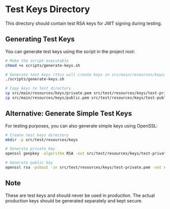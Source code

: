 # Test Keys Directory

This directory should contain test RSA keys for JWT signing during testing.

## Generating Test Keys

You can generate test keys using the script in the project root:

```bash
# Make the script executable
chmod +x scripts/generate-keys.sh

# Generate test keys (this will create keys in src/main/resources/keys/)
./scripts/generate-keys.sh

# Copy keys to test directory
cp src/main/resources/keys/private.pem src/test/resources/keys/test-private.pem
cp src/main/resources/keys/public.pem src/test/resources/keys/test-public.pem
```

## Alternative: Generate Simple Test Keys

For testing purposes, you can also generate simple keys using OpenSSL:

```bash
# Create test keys directory
mkdir -p src/test/resources/keys

# Generate private key
openssl genpkey -algorithm RSA -out src/test/resources/keys/test-private.pem -pkeyopt rsa_keygen_bits:2048

# Generate public key
openssl rsa -pubout -in src/test/resources/keys/test-private.pem -out src/test/resources/keys/test-public.pem
```

## Note

These are test keys and should never be used in production. The actual production keys should be generated separately and kept secure.
